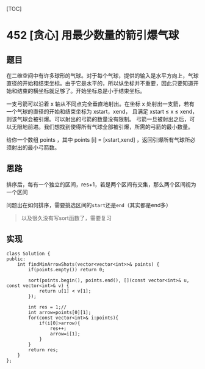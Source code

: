 [TOC]
# 452 [贪心] 用最少数量的箭引爆气球

## 题目

在二维空间中有许多球形的气球。对于每个气球，提供的输入是水平方向上，气球直径的开始和结束坐标。由于它是水平的，所以纵坐标并不重要，因此只要知道开始和结束的横坐标就足够了。开始坐标总是小于结束坐标。

一支弓箭可以沿着 x 轴从不同点完全垂直地射出。在坐标 x 处射出一支箭，若有一个气球的直径的开始和结束坐标为 xstart，xend， 且满足  xstart ≤ x ≤ xend，则该气球会被引爆。可以射出的弓箭的数量没有限制。 弓箭一旦被射出之后，可以无限地前进。我们想找到使得所有气球全部被引爆，所需的弓箭的最小数量。

给你一个数组 points ，其中 points [i] = [xstart,xend] ，返回引爆所有气球所必须射出的最小弓箭数。

## 思路

排序后，每有一个独立的区间，res+1，若是两个区间有交集，那么两个区间视为一个区间

问题出在如何排序，需要挑选区间的`start`还是`end`（其实都是end多）

> 以及很久没有写sort函数了，需要复习







## 实现

```
class Solution {
public:
    int findMinArrowShots(vector<vector<int>>& points) {
        if(points.empty()) return 0;
        
        sort(points.begin(), points.end(), [](const vector<int>& u, const vector<int>& v) {
            return u[1] < v[1];
        });

        int res = 1;//
        int arrow=points[0][1];
        for(const vector<int>& i:points){
            if(i[0]>arrow){
                res++;
                arrow=i[1];
            }
        } 
        return res;
    }
};	
```


